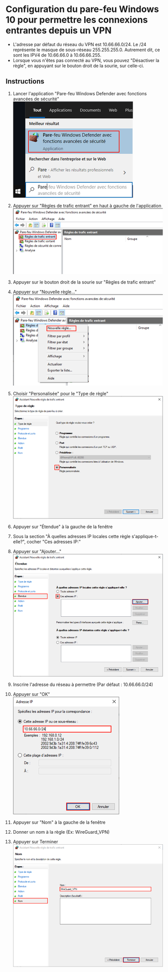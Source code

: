 # Configuration du pare-feu Windows 10 pour permettre les connexions entrantes depuis un VPN
*	L'adresse par défaut du réseau du VPN est 10.66.66.0/24. Le /24 représente le masque de sous-réseau 255.255.255.0. Autrement dit, ce sont les IPV4 de 10.66.66.0 à 10.66.66.255.
*	Lorsque vous n'êtes pas connecté au VPN, vous pouvez "Désactiver la règle", en appuyant sur le bouton droit de la sourie, sur celle-ci.

## Instructions
1.	Lancer l'application "Pare-feu Windows Defender avec fonctions avancées de sécurité"   
	![](Captures/Capture3-1.bmp?raw=true)
	
2.	Appuyer sur "Règles de trafic entrant" en haut à gauche de l'application   
	![](Captures/Capture3-2.bmp?raw=true)
	
3.	Appuyer sur le bouton droit de la sourie sur "Règles de trafic entrant"   
4.	Appuyer sur "Nouvelle règle..."   
	![](Captures/Capture3-4.bmp?raw=true)
	
5.	Choisir "Personalisée" pour le "Type de règle"   
	![](Captures/Capture3-5.bmp?raw=true)
	
6.	Appuyer sur "Étendue" à la gauche de la fenêtre   
7.	Sous la section "À quelles adresses IP locales cette règle s'applique-t-elle?", cocher "Ces adresses IP:"   
8.	Appuyer sur "Ajouter..."   
	![](Captures/Capture3-8.bmp?raw=true)
	
9.	Inscrire l'adresse du réseau à permettre (Par défaut : 10.66.66.0/24)   
10.	Appuyer sur "OK"   
	![](Captures/Capture3-10.bmp?raw=true)
	
11.	Appuyer sur "Nom" à la gauche de la fenêtre   
12. Donner un nom à la règle (Ex: WireGuard_VPN)   
13. Appuyer sur Terminer   
	![](Captures/Capture3-13.bmp?raw=true)
	
